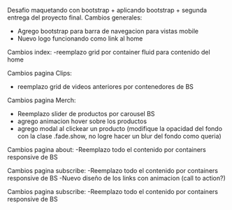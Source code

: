 Desafio maquetando con bootstrap + aplicando bootstrap + segunda entrega del proyecto final. 
Cambios generales:
  - Agrego bootstrap para barra de navegacion para vistas mobile
  - Nuevo logo funcionando como link al home
 
 Cambios index:
  -reemplazo grid por container fluid para contenido del home
 
 Cambios pagina Clips:
  - reemplazo grid de videos anteriores por contenedores de BS
 
 Cambios pagina Merch:
  - Reemplazo slider de productos por carousel BS
  - agrego animacion hover sobre los productos
  - agrego modal al clickear un producto (modifique la opacidad del fondo con la clase .fade.show, no logre hacer un blur del fondo como queria)
 
 Cambios pagina about:
  -Reemplazo todo el contenido por containers responsive de BS
  
 Cambios pagina subscribe:
  -Reemplazo todo el contenido por containers responsive de BS
  -Nuevo diseño de los links con animacion (call to action?)
 
  Cambios pagina subscribe:
  -Reemplazo todo el contenido por containers responsive de BS
  
